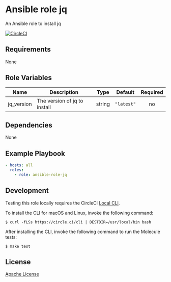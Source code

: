 Ansible role jq
===============

An Ansible role to install jq

[![CircleCI](https://img.shields.io/circleci/build/github/mongodb-ansible-roles/ansible-role-jq/master?style=flat-square)](https://circleci.com/gh/mongodb-ansible-roles/ansible-role-jq)

Requirements
------------

None

Role Variables
--------------

| Name | Description | Type | Default | Required |
|------|-------------|:----:|:-------:|:--------:|
| jq\_version | The version of jq to install | string | `"latest"` | no |

Dependencies
------------

None

Example Playbook
----------------

```yaml
- hosts: all
  roles:
    - role: ansible-role-jq
```

Development
-----------

Testing this role locally requires the CircleCI [Local CLI](https://circleci.com/docs/2.0/local-cli/).

To install the CLI for macOS and Linux, invoke the following command:

    $ curl -fLSs https://circle.ci/cli | DESTDIR=/usr/local/bin bash

After installing the CLI, invoke the following command to run the Molecule tests:

    $ make test

License
-------

[Apache License](LICENSE)

